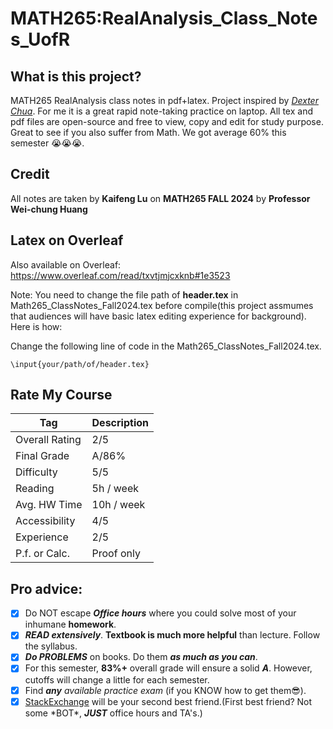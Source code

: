 # MATH265:RealAnalysis_Class_Notes_UofR
## What is this project?
MATH265 RealAnalysis class notes in pdf+latex. Project inspired by [*Dexter Chua*](https://dec41.user.srcf.net/notes/). For me it is a great rapid note-taking practice on laptop. All tex and pdf files are open-source and free to view, copy and edit for study purpose. Great to see if you also suffer from Math. We got average 60% this semester 😭😭😭. 

## Credit
All notes are taken by **Kaifeng Lu** on **MATH265 FALL 2024** by **Professor Wei-chung Huang**

## Latex on Overleaf
Also available on Overleaf:
https://www.overleaf.com/read/txvtjmjcxknb#1e3523

Note: You need to change the file path of **header.tex** in Math265_ClassNotes_Fall2024.tex before compile(this project assmumes that audiences will have basic latex editing experience for background). Here is how:

Change the following line of code in the Math265_ClassNotes_Fall2024.tex. 
```
\input{your/path/of/header.tex}
```

## Rate My Course

| Tag            | Description  |
| -------------- | ------------ |
| Overall Rating | 2/5          |
| Final Grade    | A/86%        |
| Difficulty     | 5/5          |
| Reading        | 5h / week    |
| Avg. HW Time   | 10h / week   |
| Accessibility  | 4/5          |
| Experience     | 2/5          |
| P.f. or Calc.  | Proof only   |

## Pro advice: 
- [x] Do NOT escape ***Office hours*** where you could solve most of your inhumane **homework**.
- [x] ***READ extensively***. **Textbook is much more helpful** than lecture. Follow the syllabus.
- [x] ***Do PROBLEMS*** on books. Do them ***as much as you can***. 
- [x] For this semester, **83%+** overall grade will ensure a solid ***A***. However, cutoffs will change a little for each semester.
- [x] Find ***any*** *available practice exam* (if you KNOW how to get them😎). 
- [x] [StackExchange](https://math.stackexchange.com/ "Best alternative for Chat ;)") will be your second best friend.(First best friend? Not some \*BOT\*, ***JUST*** office hours and TA's.)
